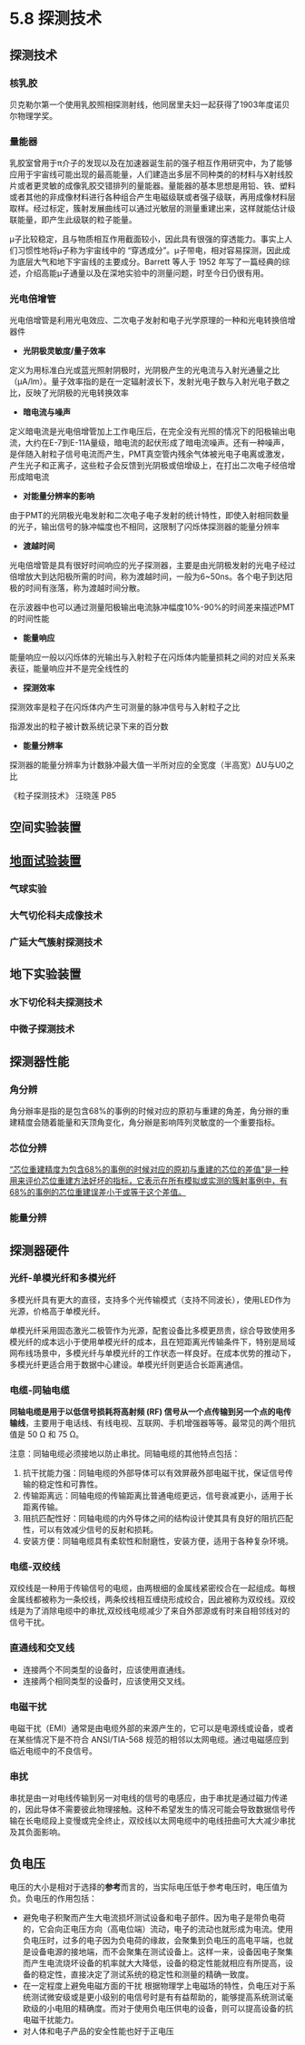 # 5.8 探测技术

## 探测技术

### 核乳胶

贝克勒尔第一个使用乳胶照相探测射线，他同居里夫妇一起获得了1903年度诺贝尔物理学奖。

### **量能器**&#x20;

乳胶室曾用于π介子的发现以及在加速器诞生前的强子相互作用研究中，为了能够应用于宇宙线可能出现的最高能量，人们建造出多层不同种类的的材料与X射线胶片或者更灵敏的成像乳胶交错排列的量能器。量能器的基本思想是用铅、铁、塑料或者其他的非成像材料进行各种组合产生电磁级联或者强子级联，再用成像材料层取样。经过标定，簇射发展曲线可以通过光敏层的测量重建出来，这样就能估计级联能量，即产生此级联的粒子能量。

μ子比较稳定，且与物质相互作用截面较小，因此具有很强的穿透能力。事实上人们习惯性地将μ子称为宇宙线中的 “穿透成分”。μ子带电，相对容易探测，因此成为底层大气和地下宇宙线的主要成分。Barrett 等人于 1952 年写了一篇经典的综述，介绍高能μ子通量以及在深地实验中的测量问题，时至今日仍很有用。

### 光电倍增管

光电倍增管是利用光电效应、二次电子发射和电子光学原理的一种和光电转换倍增器件

* **光阴极灵敏度/量子效率**

定义为用标准白光或蓝光照射阴极时，光阴极产生的光电流与入射光通量之比（μA/lm）。量子效率指的是在一定辐射波长下，发射光电子数与入射光电子数之比，反映了光阴极的光电转换效率

* **暗电流与噪声**

定义暗电流是光电倍增管加上工作电压后，在完全没有光照的情况下的阳极输出电流，大约在E-7到E-11A量级，暗电流的起伏形成了暗电流噪声。还有一种噪声，是伴随入射粒子信号电流而产生，PMT真空管内残余气体被光电子电离或激发，产生光子和正离子，这些粒子会反馈到光阴极或倍增级上，在打出二次电子经倍增形成暗电流

* **对能量分辨率的影响**

由于PMT的光阴极光电发射和二次电子电子发射的统计特性，即使入射相同数量的光子，输出信号的脉冲幅度也不相同，这限制了闪烁体探测器的能量分辨率

* **渡越时间**

光电倍增管是具有很好时间响应的光子探测器，主要是由光阴极发射的光电子经过倍增放大到达阳极所需的时间，称为渡越时间，一般为6\~50ns。各个电子到达阳极的时间有涨落，称为渡越时间分散。

在示波器中也可以通过测量阳极输出电流脉冲幅度10%-90%的时间差来描述PMT的时间性能

* **能量响应**

能量响应一般以闪烁体的光输出与入射粒子在闪烁体内能量损耗之间的对应关系来表征，能量响应并不是完全线性的

* **探测效率**

探测效率是粒子在闪烁体内产生可测量的脉冲信号与入射粒子之比

指源发出的粒子被计数系统记录下来的百分数

* **能量分辨率**

探测器的能量分辨率为计数脉冲最大值一半所对应的全宽度（半高宽）ΔU与U0之比

《粒子探测技术》 汪晓莲 P85





## 空间实验装置



## [地面试验装置](https://www.ihep.cas.cn/kxcb/kpcg/lztt/kpyd\_yzsx/)

### 气球实验

### 大气切伦科夫成像技术

### 广延大气簇射探测技术

## 地下实验装置

### 水下切伦科夫探测技术

### 中微子探测技术



## 探测器性能

### 角分辨

角分辦率是指的是包含68%的事例的时候对应的原初与重建的角差，角分辦的重建精度会随着能量和天顶角变化，角分辦是影响阵列灵敏度的一个重要指标。

### 芯位分辨

[“芯位重建精度为包含68%的事例的时候对应的原初与重建的芯位的差值”是一种用来评价芯位重建方法好坏的指标，它表示在所有模拟或实测的簇射事例中，有68%的事例的芯位重建误差小于或等于这个差值。](https://xueshu.baidu.com/usercenter/paper/show?paperid=99788d8c8d6f08626a6b8c48e7150818)

### 能量分辨





## 探测器硬件

### 光纤-单模光纤和多模光纤

多模光纤具有更大的直径，支持多个光传输模式（支持不同波长），使用LED作为光源，价格高于单模光纤。

单模光纤采用固态激光二极管作为光源，配套设备比多模更昂贵，综合导致使用多模光纤的成本远小于使用单模光纤的成本，且在短距离光传输条件下，特别是局域网布线场景中，多模光纤与单模光纤的工作状态一样良好。在成本优势的推动下，多模光纤更适合用于数据中心建设。单模光纤则更适合长距离通信。

### 电缆-同轴电缆

**同轴电缆是用于以低信号损耗将高射频 (RF) 信号从一个点传输到另一个点的电传输线**，主要用于电话线、有线电视、互联网、手机增强器等等。最常见的两个阻抗值是 50 Ω 和 75 Ω。

注意：同轴电缆必须接地以防止串扰。同轴电缆的其他特点包括：

1. 抗干扰能力强：同轴电缆的外部导体可以有效屏蔽外部电磁干扰，保证信号传输的稳定性和可靠性。
2. 传输距离远：同轴电缆的传输距离比普通电缆更远，信号衰减更小，适用于长距离传输。
3. 阻抗匹配性好：同轴电缆的内外导体之间的结构设计使其具有良好的阻抗匹配性，可以有效减少信号的反射和损耗。
4. 安装方便：同轴电缆具有柔软性和耐磨性，安装方便，适用于各种复杂环境。

### 电缆-双绞线

双绞线是一种用于传输信号的电缆，由两根细的金属线紧密绞合在一起组成。每根金属线都被称为一条绞线，两条绞线相互缠绕形成绞合，因此被称为双绞线。双绞线是为了消除电缆中的串扰,双绞线电缆减少了来自外部源或有时来自相邻线对的信号干扰。

### 直通线和交叉线

* 连接两个不同类型的设备时，应该使用直通线。
* 连接两个相同类型的设备时，应该使用交叉线。

### 电磁干扰

电磁干扰（EMI）通常是由电缆外部的来源产生的，它可以是电源线或设备，或者在某些情况下是不符合 ANSI/TIA-568 规范的相邻以太网电缆。通过电磁感应到临近电缆中的不良信号。

### 串扰

串扰是由一对电线传输到另一对电线的信号的电感应，由于串扰是通过磁力传递的，因此导体不需要彼此物理接触。这种不希望发生的情况可能会导致数据信号传输在长电缆段上变慢或完全终止，双绞线以太网电缆中的电线扭曲可大大减少串扰及其负面影响。



## 负电压

电压的大小是相对于选择的**参考**而言的，当实际电压低于参考电压时，电压值为负。负电压的作用包括：

* 避免电子积聚而产生大电流损坏测试设备和电子部件。因为电子是带负电荷的，它会向正电压方向（高电位端）流动，电子的流动也就形成为电流。使用负电压时，过多的电子因为负电荷的缘故，会聚集到负电压的高电平端，也就是设备电源的接地端，而不会聚集在测试设备上。这样一来，设备因电子聚集而产生电流烧坏设备的机率就大大降低，设备的稳定性能就相应有所提高，设备的稳定性，直接决定了测试系统的稳定性和测量的精确一致度。
* 在一定程度上避免电磁方面的干扰 根据物理学上电磁场的特性，负电压对于系统测试微安级或是更小级别的电信号时是有有益帮助的，能够提高系统测试毫欧级的小电阻的精确度。而对于使用负电压供电的设备，则可以提高设备的抗电磁干扰能力。
* 对人体和电子产品的安全性能也好于正电压







